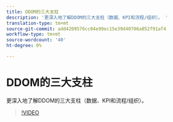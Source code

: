 ```yaml
---
title: DDOM的三大支柱
description: '更深入地了解DDOM的三大支柱（数据、KPI和流程/组织）。 '
translation-type: tm+mt
source-git-commit: add4209576cc04e99ec15e39d40706a852f91af4
workflow-type: tm+mt
source-wordcount: '40'
ht-degree: 0%

---
```



# DDOM的三大支柱

更深入地了解DDOM的三大支柱（数据、KPI和流程/组织）。

>[!VIDEO](https://video.tv.adobe.com/v/41692)
